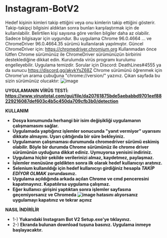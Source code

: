 # Instagram-BotV2
Hedef kişinin kimleri takip ettiğini veya onu kimlerin takip ettiğini gösterir. Takip-takipçi bilgisini aldıktan sonra bunları karşılaştırmak için de kullanılabilir. Belirtilen kişi sayısına göre verilen bilgiler daha az olabilir. Sadece bilgisayar için uygundur. Bu uygulama Chrome 96.0.4664 ... ve ChromeDriver 96.0.4664.35 sürümü kullanılarak yapılmıştır. Güncel ChromeDriver için: https://chromedriver.chromium.org Kullanmadan önce lütfen Chrome sürümünüz ile ChromeDriver sürümünüzün birbirini desteklediğine dikkat edin. Kurulumda virüs programı kurulumu engelleyebilir. Uygulama temizdir. Sorular için Discord: DeathLines#4555 ya da sunucu https://discord.gg/akvkYsZ68Z Chrome sürümünü öğrenmek için Chrome'un arama çubuğuna "chrome://version/" yazınız. Çıkan sayfada bu sizin sürümünüz olucaktır: ![image](https://user-images.githubusercontent.com/56770135/142734519-1506abbd-01ab-4093-a6d5-9729a9be9d42.png)

**UYGULAMANIN VİRÜS TESTİ: https://www.virustotal.com/gui/file/da20761875bde5aebabbd9701eef88229216087def603c4b5c450da709cfb3b0/detection**


**KULLANIM**
- **Dosya konumunda herhangi bir isim değişikliği uygulamanın çalışmamasını sağlar.**
- **Uygulamada yaptığınız işlemler sonucunda "yanıt vermiyor" uyarısını dikkate almayını. Uyarı çıktığında bir süre bekleyiniz.**
- **Uygulamanın çalışmaması durumunda chromedriver sürümü eskimiş olabilir. Böyle bir durumda Chrome sürümünüz ile chrome driver sürümünün uyduğuna dikkat ediniz. Uymuyorsa yenisini indiriniz.**
- **Uygulama hiçbir şekilde verilerinizi almaz, kaydetmez, paylaşmaz.**
- **İşlemler menüsüne geldikten sonra ilk olarak hedef kullanıcıyı aratınız.**
- **Selenium kullanıldığı için hedef kullanıcıyı girdiğiniz hesapla _TAKİP EDİYOR OLMAK_ zorundasınız.**
- **Uygulama açıldığında arkada açılan Chrome ve cmd penceresini kapatmayınız. Kapatılırsa uygulama çalışmaz.**
- **Eğer kullanıcı girişini yaptıktan sonra işlemler sayfasına geçemiyorsanız ve Chromeda ![image](https://user-images.githubusercontent.com/56770135/142734514-f694688e-b247-45d2-8fab-d78705e637c6.png) hatasını alıyorsanız uygulamayı kapatınız ve tekrar açınız**


**NASIL İNDİRİLİR**

- 1-) **Yukarıdaki Instagram Bot V2 Setup.exe'ye tıklayınız.**
- 2-) **Ekranda bulunan download tuşuna basınız. Uygulama inmeye başlayacaktır.**
